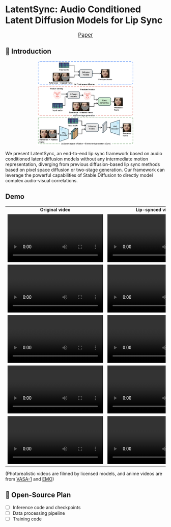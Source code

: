 # LatentSync: Audio Conditioned Latent Diffusion Models for Lip Sync

<p align="center" style="font-size: larger;">
  <a href="https://arxiv.org/abs/2412.04431">Paper</a>
</p>

## 📖 Introduction

<p align="center">
<img src="assets/frameworks_comparison.png" width=60%>
<p>

We present LatentSync, an end-to-end lip sync framework based on audio conditioned latent diffusion models without any intermediate motion representation, diverging from previous diffusion-based lip sync methods based on pixel space diffusion or two-stage generation. Our framework can leverage the powerful capabilities of Stable Diffusion to directly model complex audio-visual correlations.

## Demo

<table class="center">
  <tr style="font-weight: bolder;text-align:center;">
        <td width="50%"><b>Original video</b></td>
        <td width="50%"><b>Lip-synced video</b></td>
  </tr>
  <tr>
    <td>
      <video src=https://github.com/user-attachments/assets/03e95555-39c5-4e46-8df3-69d24a95c84e controls preload></video>
    </td>
    <td>
      <video src=https://github.com/user-attachments/assets/122f7678-cc13-46f6-890b-c50a198548df controls preload></video>
    </td>
  </tr>
  <tr>
    <td>
      <video src=https://github.com/user-attachments/assets/f5804101-ea20-42eb-8d92-2e8a542d6b97 controls preload></video>
    </td>
    <td>
      <video src=https://github.com/user-attachments/assets/e701cebd-12b6-4751-97cb-6b45e6c0036a controls preload></video>
    </td>
  </tr>
  <tr>
    <td>
      <video src=https://github.com/user-attachments/assets/b7da5495-a02b-4efe-86bf-df56246725f0 controls preload></video>
    </td>
    <td>
      <video src=https://github.com/user-attachments/assets/99fcf7e7-2db7-488b-93de-c6ed78203a6d controls preload></video>
    </td>
  </tr>
  <tr>
    <td width=300px>
      <video src=https://github.com/user-attachments/assets/d08287ad-48c1-4bc3-8c8f-a333cf57f5fa controls preload></video>
    </td>
    <td width=300px>
      <video src=https://github.com/user-attachments/assets/872525ef-bac4-44d1-9ecf-d51928b3aaf5 controls preload></video>
    </td>
  </tr>
  <tr>
    <td>
      <video src=https://github.com/user-attachments/assets/3732d784-e86f-43e3-964a-eb5a01a55e78 controls preload></video>
    </td>
    <td>
      <video src=https://github.com/user-attachments/assets/03540ae6-e75d-4314-aaaa-bdc886ecc466 controls preload></video>
    </td>
  </tr>
</table>

(Photorealistic videos are filmed by licensed models, and anime videos are from [VASA-1](https://www.microsoft.com/en-us/research/project/vasa-1/) and [EMO](https://humanaigc.github.io/emote-portrait-alive/))

## 📑 Open-Source Plan

- [ ] Inference code and checkpoints
- [ ] Data processing pipeline
- [ ] Training code
